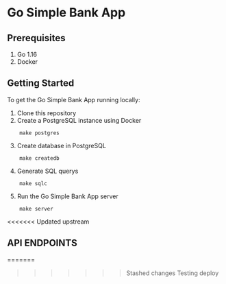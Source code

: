 # Go Simple Bank App

## Prerequisites

1. Go 1.16
2. Docker

## Getting Started

To get the Go Simple Bank App running locally:

1. Clone this repository
2. Create a PostgreSQL instance using Docker

```base
    make postgres
```
3. Create database in PostgreSQL

```base
    make createdb
```

4. Generate SQL querys

```base
    make sqlc
```
5. Run the Go Simple Bank App server

```base
    make server
```

<<<<<<< Updated upstream
## API ENDPOINTS

=======
>>>>>>> Stashed changes
Testing deploy
